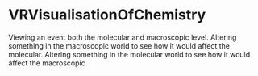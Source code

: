 # VRVisualisationOfChemistry
Viewing an event both the molecular and macroscopic level. Altering something in the macroscopic world to see how it would affect the molecular. Altering something in the molecular world to see how it would affect the macroscopic
